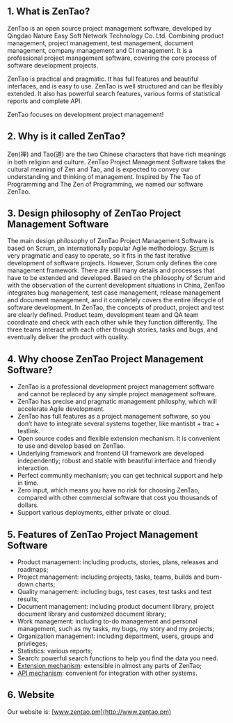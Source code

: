 ## 1. What is ZenTao?

ZenTao is an open source project management software, developed by Qingdao Nature Easy Soft Network Technology Co. Ltd. Combining product management, project management, test management, document management, company management and CI management. It is a professional project management software, covering the core process of software development projects.


ZenTao is practical and pragmatic. It has full features and beautiful interfaces, and is easy to use. ZenTao is well structured and can be flexibly extended. It also has powerful search features, various forms of statistical reports and complete API.


ZenTao focuses on development project management!

## 2. Why is it called ZenTao?

Zen(禅) and Tao(道) are the two Chinese characters that have rich meanings in both religion and culture. ZenTao Project Management Software takes the cultural meaning of Zen and Tao, and is expected to convey our understanding and thinking of management. Inspired by The Tao of Programming and The Zen of Programming, we named our software ZenTao.

## 3. Design philosophy of ZenTao Project Management Software

The main design philosophy of ZenTao Project Management Software is based on Scrum, an internationally popular Agile methodology. [Scrum](https://www.zentao.pm/blog/scrum-framework-791.html) is very pragmatic and easy to operate, so it fits in the fast iterative development of software projects. However, Scrum only defines the core management framework. There are still many details and processes that have to be extended and developed. Based on the philosophy of Scrum and with the observation of the current development situations in China, ZenTao integrates bug management, test case management, release management and document management, and it completely covers the entire lifecycle of software development. In ZenTao, the concepts of product, project and test are clearly defined. Product team, development team and QA team coordinate and check with each other while they function differently. The three teams interact with each other through stories, tasks and bugs, and eventually deliver the product with quality.

## 4. Why choose ZenTao Project Management Software?

* ZenTao is a professional development project management software and cannot be replaced by any simple project management software.
* ZenTao has precise and pragmatic management philosphy, which will accelerate Agile development.
* ZenTao has full features as a project management software, so you don’t have to integrate several systems together, like mantisbt + trac + testlink.
* Open source codes and flexible extension mechanism. It is convenient to use and develop based on ZenTao.
* Underlying framework and frontend UI framework are developed independently; robust and stable with beautiful interface and friendly interaction.
* Perfect community mechanism; you can get technical support and help in time.
* Zero input, which means you have no risk for choosing ZenTao, compared with other commercial software that cost you thousands of dollars.
* Support various deployments, either private or cloud.


## 5. Features of ZenTao Project Management Software

* Product management: including products, stories, plans, releases and roadmaps;
* Project management: including projects, tasks, teams, builds and burn-down charts;
* Quality management: including bugs, test cases, test tasks and test results;
* Document management: including product document library, project document library and customized document library;
* Work management: including to-do management and personal management, such as my tasks, my bugs, my story and my projects;
* Organization management: including department, users, groups and privileges;
* Statistics: various reports;
* Search: powerful search functions to help you find the data you need.
* [Extension mechanism](https://www.zentao.pm/book/zentaophp-integration/api-scrum-tool-integration-204.html): extensible in almost any parts of ZenTao;
* [API mechanism](https://www.zentao.pm/book/zentao-api-manual/zentao-sdk-api-intro-260.html): convenient for integration with other systems.

## 6. Website

Our website is: [www.zentao.pm](http://www.zentao.pm)


